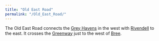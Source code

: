 ```yaml
---
title: "Old East Road"
permalink: "/Old_East_Road/"
---
```


The Old East Road connects the [Grey Havens](Grey_Havens "wikilink") in
the west with [Rivendell](Rivendell "wikilink") to the east. It crosses
the [Greenway](Greenway "wikilink") just to the west of
[Bree](Bree "wikilink").
